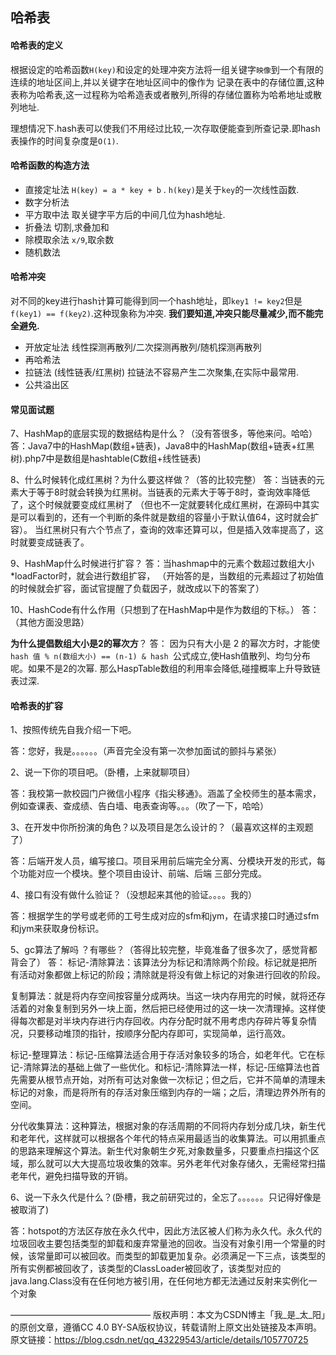 ## 哈希表

#### 哈希表的定义

根据设定的哈希函数`H(key)`和设定的处理冲突方法将一组关键字`映像`到一个有限的连续的地址区间上,并以关键字在地址区间中的像作为
记录在表中的存储位置,这种表称为哈希表,这一过程称为哈希造表或者散列,所得的存储位置称为哈希地址或散列地址.

理想情况下.hash表可以使我们不用经过比较,一次存取便能查到所查记录.即hash表操作的时间复杂度是`O(1)`.

#### 哈希函数的构造方法

 - 直接定址法  `H(key) = a * key + b` . `h(key)`是关于`key`的一次线性函数. 
 - 数字分析法     
 - 平方取中法  取关键字平方后的中间几位为hash地址.
 - 折叠法     切割,求叠加和
 - 除模取余法  `x/9`,取余数
 - 随机数法

#### 哈希冲突

对不同的key进行hash计算可能得到同一个hash地址，即`key1 != key2`但是`f(key1) == f(key2)`.这种现象称为冲突.
**我们要知道,冲突只能尽量减少,而不能完全避免.**

 - 开放定址法  线性探测再散列/二次探测再散列/随机探测再散列
 - 再哈希法
 - 拉链法 (线性链表/红黑树)  拉链法不容易产生二次聚集,在实际中最常用.
 - 公共溢出区

#### 常见面试题

7、HashMap的底层实现的数据结构是什么？（没有答很多，等他来问。哈哈）
答：Java7中的HashMap(数组+链表)，Java8中的HashMap(数组+链表+红黑树).php7中是数组是hashtable(C数组+线性链表)

8、什么时候转化成红黑树？为什么要这样做？（答的比较完整）
答：当链表的元素大于等于8时就会转换为红黑树。当链表的元素大于等于8时，查询效率降低了，这个时候就要变成红黑树了
（但也不一定就要转化成红黑树，在源码中其实是可以看到的，还有一个判断的条件就是数组的容量小于默认值64，这时就会扩容）。
当红黑树只有六个节点了，查询的效率还算可以，但是插入效率提高了，这时就要变成链表了。

9、HashMap什么时候进行扩容？
答：当hashmap中的元素个数超过数组大小*loadFactor时，就会进行数组扩容，
（开始答的是，当数组的元素超过了初始值的时候就会扩容，面试官提醒了负载因子，就改成以下的答案了）

10、HashCode有什么作用（只想到了在HashMap中是作为数组的下标。）
答：（其他方面没思路）

**为什么提倡数组大小是2的幂次方**？
答： 因为只有大小是 2 的幂次方时，才能使`hash 值 % n(数组大小) == (n-1) & hash `公式成立,使Hash值散列、均匀分布呢。如果不是2的次幂.
那么HaspTable数组的利用率会降低,碰撞概率上升导致链表过深.

#### 哈希表的扩容




1、按照传统先自我介绍一下吧。

答：您好，我是。。。。。。（声音完全没有第一次参加面试的颤抖与紧张）

2、说一下你的项目吧。（卧槽，上来就聊项目）

答：我校第一款校园门户微信小程序《指尖移通》。涵盖了全校师生的基本需求，例如查课表、查成绩、告白墙、电表查询等。。。（吹了一下，哈哈）

3、在开发中你所扮演的角色？以及项目是怎么设计的？（最喜欢这样的主观题了）

答：后端开发人员，编写接口。项目采用前后端完全分离、分模块开发的形式，每个功能对应一个模块。整个项目由设计、前端、后端 三部分完成。

4、接口有没有做什么验证？（没想起来其他的验证。。。。我的）

答：根据学生的学号或老师的工号生成对应的sfm和jym，在请求接口时通过sfm和jym来获取身份标识。

5、gc算法了解吗 ？有哪些？（答得比较完整，毕竟准备了很多次了，感觉背都背会了）
答：
标记-清除算法：该算法分为标记和清除两个阶段。标记就是把所有活动对象都做上标记的阶段；清除就是将没有做上标记的对象进行回收的阶段。

复制算法：就是将内存空间按容量分成两块。当这一块内存用完的时候，就将还存活着的对象复制到另外一块上面，然后把已经使用过的这一块一次清理掉。这样使得每次都是对半块内存进行内存回收。内存分配时就不用考虑内存碎片等复杂情况，只要移动堆顶的指针，按顺序分配内存即可，实现简单，运行高效。

标记-整理算法：标记-压缩算法适合用于存活对象较多的场合，如老年代。它在标记-清除算法的基础上做了一些优化。和标记-清除算法一样，标记-压缩算法也首先需要从根节点开始，对所有可达对象做一次标记；但之后，它并不简单的清理未标记的对象，而是将所有的存活对象压缩到内存的一端；之后，清理边界外所有的空间。

分代收集算法：这种算法，根据对象的存活周期的不同将内存划分成几块，新生代和老年代，这样就可以根据各个年代的特点采用最适当的收集算法。可以用抓重点的思路来理解这个算法。新生代对象朝生夕死,对象数量多，只要重点扫描这个区域，那么就可以大大提高垃圾收集的效率。另外老年代对象存储久，无需经常扫描老年代，避免扫描导致的开销。

6、说一下永久代是什么？(卧槽，我之前研究过的，全忘了。。。。。。只记得好像是被取消了)

答：hotspot的方法区存放在永久代中，因此方法区被人们称为永久代。永久代的垃圾回收主要包括类型的卸载和废弃常量池的回收。当没有对象引用一个常量的时候，该常量即可以被回收。而类型的卸载更加复杂。必须满足一下三点，该类型的所有实例都被回收了，该类型的ClassLoader被回收了，该类型对应的java.lang.Class没有在任何地方被引用，在任何地方都无法通过反射来实例化一个对象


————————————————
版权声明：本文为CSDN博主「我_是_太_阳」的原创文章，遵循CC 4.0 BY-SA版权协议，转载请附上原文出处链接及本声明。
原文链接：https://blog.csdn.net/qq_43229543/article/details/105770725
 